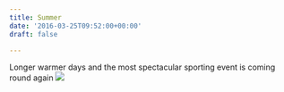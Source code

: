 ```yaml
---
title: Summer
date: '2016-03-25T09:52:00+00:00'
draft: false

---
```

Longer warmer days and the most spectacular sporting event is coming round again
![](//lh3.googleusercontent.com/-HG_pIdZYFkk/UiWZdqkWluI/AAAAAAAAKYk/wUbhXRi681IJoe-pJaQaggFCdKBwr69RQCCo/s800-Ic42/tourdefrance_sunflowers.jpg)